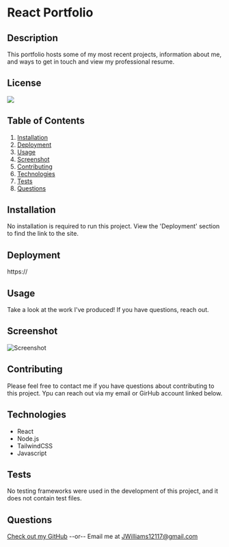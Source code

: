 # React Portfolio
  ## Description
  This portfolio hosts some of my most recent projects, information about me, and ways to get in touch and view my professional resume.

  ## License
  [<img src="https://img.shields.io/badge/License-MIT-blue.svg?logo=LOGO">](LINK)

  ## Table of Contents
  1. [Installation](#Installation)
  2. [Deployment](#Deployment)
  3. [Usage](#Usage)
  4. [Screenshot](#Screenshot)
  5. [Contributing](#Contributing)
  6. [Technologies](#Technologies)
  7. [Tests](#Tests)
  8. [Questions](#Questions)

  ## Installation
  No installation is required to run this project.  View the 'Deployment' section to find the link to the site.

  ## Deployment
  https://

  ## Usage
  Take a look at the work I've produced!  If you have questions, reach out.

  ## Screenshot
  ![Screenshot](./)

  ## Contributing
  Please feel free to contact me if you have questions about contributing to this project.  Ypu can reach out via my email or GirHub account linked below.

  ## Technologies
  * React
  * Node.js
  * TailwindCSS
  * Javascript

  ## Tests
  No testing frameworks were used in the development of this project, and it does not contain test files.

  ## Questions
  [Check out my GitHub](https://github.com/LumberJon1)
  --or--
  Email me at JWilliams12117@gmail.com